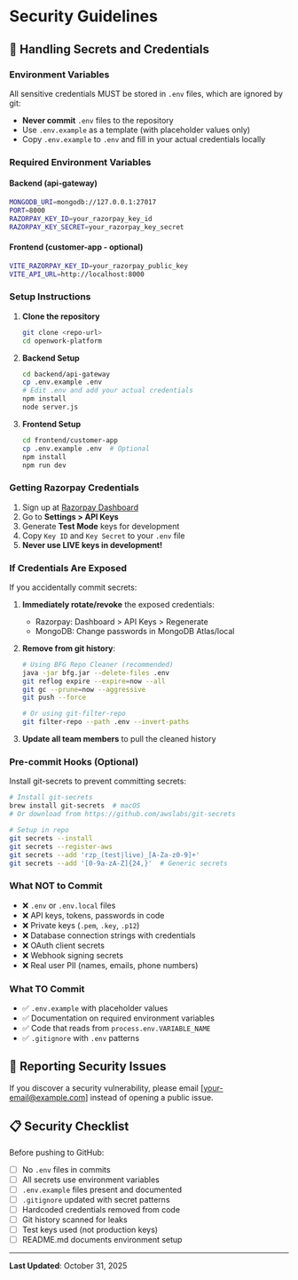 # Security Guidelines

## 🔐 Handling Secrets and Credentials

### Environment Variables
All sensitive credentials MUST be stored in `.env` files, which are ignored by git:
- **Never commit** `.env` files to the repository
- Use `.env.example` as a template (with placeholder values only)
- Copy `.env.example` to `.env` and fill in your actual credentials locally

### Required Environment Variables

#### Backend (api-gateway)
```bash
MONGODB_URI=mongodb://127.0.0.1:27017
PORT=8000
RAZORPAY_KEY_ID=your_razorpay_key_id
RAZORPAY_KEY_SECRET=your_razorpay_key_secret
```

#### Frontend (customer-app - optional)
```bash
VITE_RAZORPAY_KEY_ID=your_razorpay_public_key
VITE_API_URL=http://localhost:8000
```

### Setup Instructions

1. **Clone the repository**
   ```bash
   git clone <repo-url>
   cd openwork-platform
   ```

2. **Backend Setup**
   ```bash
   cd backend/api-gateway
   cp .env.example .env
   # Edit .env and add your actual credentials
   npm install
   node server.js
   ```

3. **Frontend Setup**
   ```bash
   cd frontend/customer-app
   cp .env.example .env  # Optional
   npm install
   npm run dev
   ```

### Getting Razorpay Credentials

1. Sign up at [Razorpay Dashboard](https://dashboard.razorpay.com/)
2. Go to **Settings > API Keys**
3. Generate **Test Mode** keys for development
4. Copy `Key ID` and `Key Secret` to your `.env` file
5. **Never use LIVE keys in development!**

### If Credentials Are Exposed

If you accidentally commit secrets:

1. **Immediately rotate/revoke** the exposed credentials:
   - Razorpay: Dashboard > API Keys > Regenerate
   - MongoDB: Change passwords in MongoDB Atlas/local

2. **Remove from git history**:
   ```bash
   # Using BFG Repo Cleaner (recommended)
   java -jar bfg.jar --delete-files .env
   git reflog expire --expire=now --all
   git gc --prune=now --aggressive
   git push --force

   # Or using git-filter-repo
   git filter-repo --path .env --invert-paths
   ```

3. **Update all team members** to pull the cleaned history

### Pre-commit Hooks (Optional)

Install git-secrets to prevent committing secrets:

```bash
# Install git-secrets
brew install git-secrets  # macOS
# Or download from https://github.com/awslabs/git-secrets

# Setup in repo
git secrets --install
git secrets --register-aws
git secrets --add 'rzp_(test|live)_[A-Za-z0-9]+'
git secrets --add '[0-9a-zA-Z]{24,}'  # Generic secrets
```

### What NOT to Commit
- ❌ `.env` or `.env.local` files
- ❌ API keys, tokens, passwords in code
- ❌ Private keys (`.pem`, `.key`, `.p12`)
- ❌ Database connection strings with credentials
- ❌ OAuth client secrets
- ❌ Webhook signing secrets
- ❌ Real user PII (names, emails, phone numbers)

### What TO Commit
- ✅ `.env.example` with placeholder values
- ✅ Documentation on required environment variables
- ✅ Code that reads from `process.env.VARIABLE_NAME`
- ✅ `.gitignore` with `.env` patterns

## 🚨 Reporting Security Issues

If you discover a security vulnerability, please email [your-email@example.com] instead of opening a public issue.

## 📋 Security Checklist

Before pushing to GitHub:
- [ ] No `.env` files in commits
- [ ] All secrets use environment variables
- [ ] `.env.example` files present and documented
- [ ] `.gitignore` updated with secret patterns
- [ ] Hardcoded credentials removed from code
- [ ] Git history scanned for leaks
- [ ] Test keys used (not production keys)
- [ ] README.md documents environment setup

---

**Last Updated**: October 31, 2025
